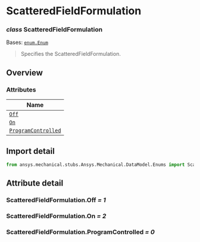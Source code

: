# ScatteredFieldFormulation

<a id="ScatteredFieldFormulation"></a>

### *class* ScatteredFieldFormulation

Bases: [`enum.Enum`](https://docs.python.org/3/library/enum.html#enum.Enum)

> Specifies the ScatteredFieldFormulation.

> <!-- !! processed by numpydoc !! -->

<a id="overview"></a>

## Overview

### Attributes

| Name |
| --------------------------------------------------------------------- |
| [`Off`](#ScatteredFieldFormulation.Off) |
| [`On`](#ScatteredFieldFormulation.On) |
| [`ProgramControlled`](#ScatteredFieldFormulation.ProgramControlled) |

<a id="import-detail"></a>

## Import detail

```python
from ansys.mechanical.stubs.Ansys.Mechanical.DataModel.Enums import ScatteredFieldFormulation
```

<a id="attribute-detail"></a>

## Attribute detail

<a id="ScatteredFieldFormulation.Off"></a>

### ScatteredFieldFormulation.Off *= 1*

<a id="ScatteredFieldFormulation.On"></a>

### ScatteredFieldFormulation.On *= 2*

<a id="ScatteredFieldFormulation.ProgramControlled"></a>

### ScatteredFieldFormulation.ProgramControlled *= 0*
